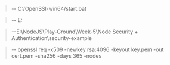 >-- C:/OpenSSl-win64/start.bat

>-- E:

>--E:\NodeJS\Play-Ground\Week-5\Node Security + Authentication\security-example

>-- openssl req -x509 -newkey rsa:4096 -keyout key.pem -out cert.pem -sha256 -days 365 -nodes
